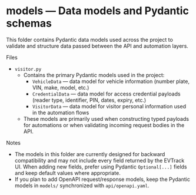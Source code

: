 # models — Data models and Pydantic schemas

This folder contains Pydantic data models used across the project to validate and structure data passed between the API and automation layers.

Files

- `visitor.py` 
  - Contains the primary Pydantic models used in the project:
    - `VehicleData` — data model for vehicle information (number plate, VIN, make, model, etc.)
    - `CredentialData` — data model for access credential payloads (reader type, identifier, PIN, dates, expiry, etc.)
    - `VisitorData` — data model for visitor personal information used in the automation flows
  - These models are primarily used when constructing typed payloads for automations or when validating incoming request bodies in the API.

Notes

- The models in this folder are currently designed for backward compatibility and may not include every field returned by the EVTrack UI. When adding new fields, prefer using Pydantic `Optional[...]` fields and keep default values where appropriate.
- If you plan to add OpenAPI request/response models, keep the Pydantic models in `models/` synchronized with `api/openapi.yaml`.
